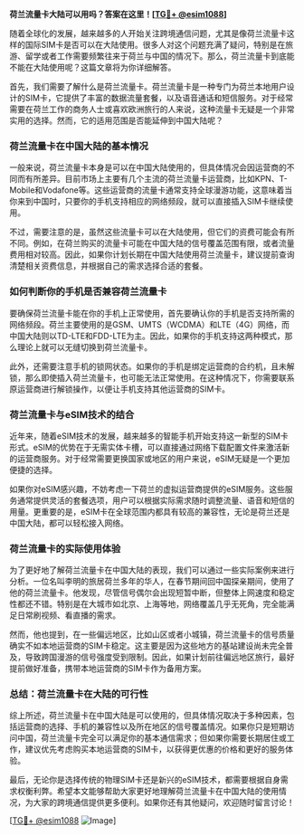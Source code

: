 **荷兰流量卡大陆可以用吗？答案在这里！[[TG💪+ @esim1088](https://t.me/s/esim1088)]**

随着全球化的发展，越来越多的人开始关注跨境通信问题，尤其是像荷兰流量卡这样的国际SIM卡是否可以在大陆使用。很多人对这个问题充满了疑问，特别是在旅游、留学或者工作需要频繁往来于荷兰与中国的情况下。那么，荷兰流量卡到底能不能在大陆使用呢？这篇文章将为你详细解答。

首先，我们需要了解什么是荷兰流量卡。荷兰流量卡是一种专门为荷兰本地用户设计的SIM卡，它提供了丰富的数据流量套餐，以及语音通话和短信服务。对于经常需要在荷兰工作的商务人士或喜欢欧洲旅行的人来说，这种流量卡无疑是一个非常实用的选择。然而，它的适用范围是否能延伸到中国大陆呢？

### 荷兰流量卡在中国大陆的基本情况

一般来说，荷兰流量卡本身是可以在中国大陆使用的，但具体情况会因运营商的不同而有所差异。目前市场上主要有几个主流的荷兰流量卡运营商，比如KPN、T-Mobile和Vodafone等。这些运营商的流量卡通常支持全球漫游功能，这意味着当你来到中国时，只要你的手机支持相应的网络频段，就可以直接插入SIM卡继续使用。

不过，需要注意的是，虽然这些流量卡可以在大陆使用，但它们的资费可能会有所不同。例如，在荷兰购买的流量卡可能在中国大陆的信号覆盖范围有限，或者流量费用相对较高。因此，如果你计划长期在中国大陆使用荷兰流量卡，建议提前查询清楚相关资费信息，并根据自己的需求选择合适的套餐。

### 如何判断你的手机是否兼容荷兰流量卡

要确保荷兰流量卡能在你的手机上正常使用，首先要确认你的手机是否支持所需的网络频段。荷兰主要使用的是GSM、UMTS（WCDMA）和LTE（4G）网络，而中国大陆则以TD-LTE和FDD-LTE为主。因此，如果你的手机支持这两种模式，那么理论上就可以无缝切换到荷兰流量卡。

此外，还需要注意手机的锁网状态。如果你的手机是绑定运营商的合约机，且未解锁，那么即使插入荷兰流量卡，也可能无法正常使用。在这种情况下，你需要联系原运营商进行解锁操作，以便让手机支持其他运营商的SIM卡。

### 荷兰流量卡与eSIM技术的结合

近年来，随着eSIM技术的发展，越来越多的智能手机开始支持这一新型的SIM卡形式。eSIM的优势在于无需实体卡槽，可以直接通过网络下载配置文件来激活新的运营商服务。对于经常需要更换国家或地区的用户来说，eSIM无疑是一个更加便捷的选择。

如果你对eSIM感兴趣，不妨考虑一下荷兰的虚拟运营商提供的eSIM服务。这些服务通常提供灵活的套餐选项，用户可以根据实际需求随时调整流量、语音和短信的用量。更重要的是，eSIM卡在全球范围内都具有较高的兼容性，无论是荷兰还是中国大陆，都可以轻松接入网络。

### 荷兰流量卡的实际使用体验

为了更好地了解荷兰流量卡在中国大陆的表现，我们可以通过一些实际案例来进行分析。一位名叫李明的旅居荷兰多年的华人，在春节期间回中国探亲期间，使用了他的荷兰流量卡。他发现，尽管信号偶尔会出现短暂中断，但整体上网速度和稳定性都还不错。特别是在大城市如北京、上海等地，网络覆盖几乎无死角，完全能满足日常刷视频、看直播的需求。

然而，他也提到，在一些偏远地区，比如山区或者小城镇，荷兰流量卡的信号质量确实不如本地运营商的SIM卡稳定。这主要是因为这些地方的基站建设尚未完全普及，导致跨国漫游的信号强度受到限制。因此，如果计划前往偏远地区旅行，最好提前做好准备，携带本地运营商的SIM卡作为备用方案。

### 总结：荷兰流量卡在大陆的可行性

综上所述，荷兰流量卡在中国大陆是可以使用的，但具体情况取决于多种因素，包括运营商的选择、手机的兼容性以及所在地区的信号覆盖情况。如果你只是短期访问中国，荷兰流量卡完全可以满足你的基本通信需求；但如果你需要长期居住或工作，建议优先考虑购买本地运营商的SIM卡，以获得更优惠的价格和更好的服务体验。

最后，无论你是选择传统的物理SIM卡还是新兴的eSIM技术，都需要根据自身需求权衡利弊。希望本文能够帮助大家更好地理解荷兰流量卡在中国大陆的使用情况，为大家的跨境通信提供更多便利。如果你还有其他疑问，欢迎随时留言讨论！

[[TG💪+ @esim1088](https://t.me/s/esim1088) ![Image](https://i.postimg.cc/4NQfJmqS/Snipaste-2025-05-13-00-14-12.png)]
